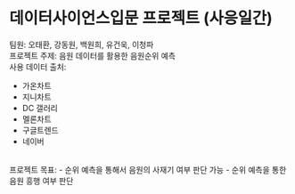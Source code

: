 # 데이터사이언스입문 프로젝트 (사응일간)

팀원: 오태환, 강동원, 백원희, 유건욱, 이청파
<br>
프로젝트 주제: 음원 데이터를 활용한 음원순위 예측
<br>
사용 데이터 출처:
- 가온차트
- 지니차트
- DC 갤러리
- 멜론차트
- 구글트렌드
- 네이버

<br>
프로젝트 목표: 
- 순위 예측을 통해서 음원의 사재기 여부 판단 가능
- 순위 예측을 통한 음원 흥행 여부 판단 
